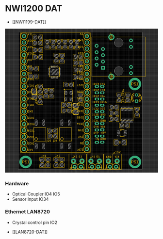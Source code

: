 
# NWI1200 DAT 

- [[NWI1199-DAT]]



![](43-14-18-10-05-2023.png)

### Hardware 

- Optical Coupler IO4 IO5 
- Sensor Input IO34 


### Ethernet LAN8720 

- Crystal control pin IO2 



- [[LAN8720-DAT]]